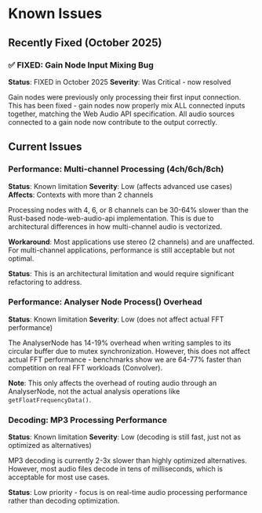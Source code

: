 # Known Issues

## Recently Fixed (October 2025)

### ✅ FIXED: Gain Node Input Mixing Bug

**Status**: FIXED in October 2025
**Severity**: Was Critical - now resolved

Gain nodes were previously only processing their first input connection. This has been fixed - gain nodes now properly mix ALL connected inputs together, matching the Web Audio API specification. All audio sources connected to a gain node now contribute to the output correctly.

## Current Issues

### Performance: Multi-channel Processing (4ch/6ch/8ch)

**Status**: Known limitation
**Severity**: Low (affects advanced use cases)
**Affects**: Contexts with more than 2 channels

Processing nodes with 4, 6, or 8 channels can be 30-64% slower than the Rust-based node-web-audio-api implementation. This is due to architectural differences in how multi-channel audio is vectorized.

**Workaround**: Most applications use stereo (2 channels) and are unaffected. For multi-channel applications, performance is still acceptable but not optimal.

**Status**: This is an architectural limitation and would require significant refactoring to address.

### Performance: Analyser Node Process() Overhead

**Status**: Known limitation
**Severity**: Low (does not affect actual FFT performance)

The AnalyserNode has 14-19% overhead when writing samples to its circular buffer due to mutex synchronization. However, this does not affect actual FFT performance - benchmarks show we are 64-77% faster than competition on real FFT workloads (Convolver).

**Note**: This only affects the overhead of routing audio through an AnalyserNode, not the actual analysis operations like `getFloatFrequencyData()`.

### Decoding: MP3 Processing Performance

**Status**: Known limitation
**Severity**: Low (decoding is still fast, just not as optimized as alternatives)

MP3 decoding is currently 2-3x slower than highly optimized alternatives. However, most audio files decode in tens of milliseconds, which is acceptable for most use cases.

**Status**: Low priority - focus is on real-time audio processing performance rather than decoding optimization.

